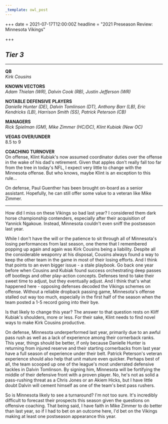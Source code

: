 ```yaml
---
_template: owl_post
---
```



+++
date = 2021-07-17T12:00:00Z
headline = "2021 Preseason Review: Minnesota Vikings"

+++
## **_Tier 3_**

***

**QB**  
_Kirk Cousins_

**KNOWN VECTORS**  
_Adam Thielan (WR), Dalvin Cook (RB), Justin Jefferson (WR)_

**NOTABLE DEFENSIVE PLAYERS**  
_Danielle Hunter (DE), Dalvin Tomlinson (DT), Anthony Barr (LB), Eric Kendricks (LB), Harrison Smith (SS), Patrick Peterson (CB)_

**MANAGERS**  
_Rick Spielman (GM), Mike Zimmer (HC/DC), Klint Kubiak (New OC)_

**VEGAS OVER/UNDER**  
8\.5 to 9

**COACHING TURNOVER**  
On offense, Klint Kubiak's now assumed coordinator duties over the offense in the wake of his dad's retirement. Given that apples don't really fall too far from the tree in today's NFL, I expect very little to change with the Minnesota offense. But who knows, maybe Klint is an exception to this rule...

On defense, Paul Guenther has been brought on-board as a senior assistant. Hopefully, he can still offer some value to a veteran like Mike Zimmer.

***

How did I miss on these Vikings so bad last year? I considered them dark horse championship contenders, especially after their acquisition of Yannick Ngakoue. Instead, Minnesota couldn't even sniff the postseason last year.

While I don't have the will or the patience to sit through all of Minnesota's losing performances from last season, one theme that I remembered popping up again and again was Kirk Cousins being a liability. Despite all the considerable weaponry at his disposal, Cousins always found a way to keep the other team in the game in most of their losing efforts. And I think that points to an even bigger issue - a stale playbook. Go back one year before when Cousins and Kubiak found success orchestrating deep passes off bootlegs and other play-action concepts. Defenses tend to take their sweet time to adjust, but they eventually adjust. And I think that's what happened here - opposing defenses decoded the Vikings schemes on offense. Without a reliable dropback passing game, Minnesota's offense stalled out way too much, especially in the first half of the season when the team posted a 1-5 record going into their bye.

Is that likely to change this year? The answer to that question rests on Kliff Kubiak's shoulders, more or less. For their sake, Klint needs to find novel ways to make Kirk Cousins productive.

On defense, Minnesota underperformed last year, primarily due to an awful pass rush as well as a lack of experience among their cornerback ranks. This year, things should be better, if only because Danielle Hunter is returning from injured reserve and their starting cornerbacks from last year have a full season of experience under their belt. Patrick Peterson's veteran experience should also help that unit mature even quicker. Perhaps best of all, the team scooped up one of the league's most underrated defensive tackles in Dalvin Tomlinson. By signing him, Minnesota will be fortifying the middle of their defensive front with a proven player. No, he's not as solid a pass-rushing threat as a Chris Jones or an Akiem Hicks, but I have little doubt Dalvin will cement himself as one of the team's best pass rushers.

So is Minnesota likely to see a turnaround? I'm not too sure. It's incredibly difficult to forecast their prospects this season given the questions on offensive coaching. That being said, I have faith in Mike Zimmer to do better than last year, so if I had to bet on an outcome here, I'd bet on the Vikings making at least one postseason appearance this year.
